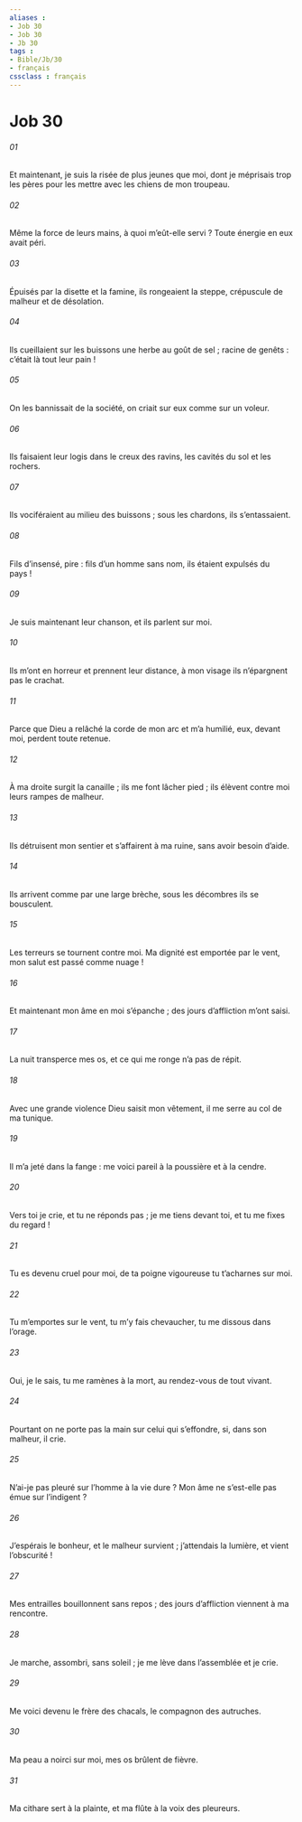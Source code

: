 ```yaml
---
aliases : 
- Job 30
- Job 30
- Jb 30
tags : 
- Bible/Jb/30
- français
cssclass : français
---
```


# Job 30

###### 01
Et maintenant, je suis la risée de plus jeunes que moi,
dont je méprisais trop les pères
pour les mettre avec les chiens de mon troupeau.
###### 02
Même la force de leurs mains, à quoi m’eût-elle servi ?
Toute énergie en eux avait péri.
###### 03
Épuisés par la disette et la famine,
ils rongeaient la steppe,
crépuscule de malheur et de désolation.
###### 04
Ils cueillaient sur les buissons une herbe au goût de sel ;
racine de genêts : c’était là tout leur pain !
###### 05
On les bannissait de la société,
on criait sur eux comme sur un voleur.
###### 06
Ils faisaient leur logis dans le creux des ravins,
les cavités du sol et les rochers.
###### 07
Ils vociféraient au milieu des buissons ;
sous les chardons, ils s’entassaient.
###### 08
Fils d’insensé, pire : fils d’un homme sans nom,
ils étaient expulsés du pays !
###### 09
Je suis maintenant leur chanson,
et ils parlent sur moi.
###### 10
Ils m’ont en horreur et prennent leur distance,
à mon visage ils n’épargnent pas le crachat.
###### 11
Parce que Dieu a relâché la corde de mon arc et m’a humilié,
eux, devant moi, perdent toute retenue.
###### 12
À ma droite surgit la canaille ;
ils me font lâcher pied ;
ils élèvent contre moi leurs rampes de malheur.
###### 13
Ils détruisent mon sentier
et s’affairent à ma ruine,
sans avoir besoin d’aide.
###### 14
Ils arrivent comme par une large brèche,
sous les décombres ils se bousculent.
###### 15
Les terreurs se tournent contre moi.
Ma dignité est emportée par le vent,
mon salut est passé comme nuage !
###### 16
Et maintenant mon âme en moi s’épanche ;
des jours d’affliction m’ont saisi.
###### 17
La nuit transperce mes os,
et ce qui me ronge n’a pas de répit.
###### 18
Avec une grande violence Dieu saisit mon vêtement,
il me serre au col de ma tunique.
###### 19
Il m’a jeté dans la fange :
me voici pareil à la poussière et à la cendre.
###### 20
Vers toi je crie, et tu ne réponds pas ;
je me tiens devant toi, et tu me fixes du regard !
###### 21
Tu es devenu cruel pour moi,
de ta poigne vigoureuse tu t’acharnes sur moi.
###### 22
Tu m’emportes sur le vent, tu m’y fais chevaucher,
tu me dissous dans l’orage.
###### 23
Oui, je le sais, tu me ramènes à la mort,
au rendez-vous de tout vivant.
###### 24
Pourtant on ne porte pas la main sur celui qui s’effondre,
si, dans son malheur, il crie.
###### 25
N’ai-je pas pleuré sur l’homme à la vie dure ?
Mon âme ne s’est-elle pas émue sur l’indigent ?
###### 26
J’espérais le bonheur, et le malheur survient ;
j’attendais la lumière, et vient l’obscurité !
###### 27
Mes entrailles bouillonnent sans repos ;
des jours d’affliction viennent à ma rencontre.
###### 28
Je marche, assombri, sans soleil ;
je me lève dans l’assemblée et je crie.
###### 29
Me voici devenu le frère des chacals,
le compagnon des autruches.
###### 30
Ma peau a noirci sur moi,
mes os brûlent de fièvre.
###### 31
Ma cithare sert à la plainte,
et ma flûte à la voix des pleureurs.

